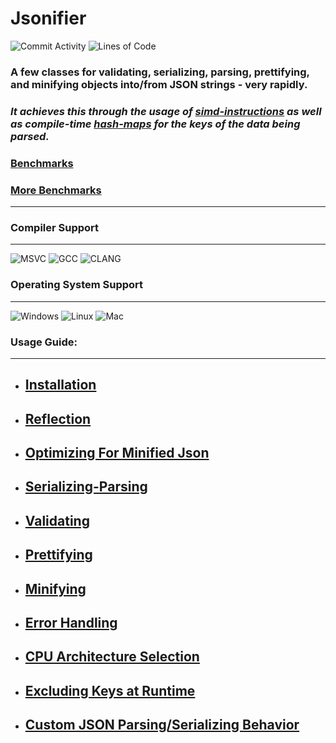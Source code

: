 # Jsonifier
![Commit Activity](https://img.shields.io/github/commit-activity/y/realtimechris/jsonifier?color=999EE0&label=Commits&style=plastic)
![Lines of Code](https://tokei.rs/b1/github/RealTimeChris/Jsonifier-Code-Only?color=light-blue&label=Lines%20Of%20Code%20&style=plastic)

### A few classes for validating, serializing, parsing, prettifying, and minifying objects into/from JSON strings - very rapidly.
### ***It achieves this through the usage of [simd-instructions](https://github.com/RealTimeChris/Jsonifier/tree/main/Include/jsonifier/ISA) as well as compile-time [hash-maps](https://github.com/RealTimeChris/Jsonifier/blob/main/Include/jsonifier/HashMap.hpp) for the keys of the data being parsed.***
### [Benchmarks](https://github.com/RealTimeChris/Json-Performance)
### [More Benchmarks](https://github.com/Loki-Astari/JsonBenchmark)
----

### Compiler Support
----
![MSVC](https://img.shields.io/github/actions/workflow/status/RealTimeChris/Jsonifier/MSVC-Windows.yml?style=plastic&logo=microsoft&logoColor=green&label=MSVC&labelColor=pewter&color=blue&branch=dev)
![GCC](https://img.shields.io/github/actions/workflow/status/RealTimeChris/Jsonifier/GCC-Ubuntu.yml?style=plastic&logo=linux&logoColor=green&label=GCC&labelColor=pewter&color=blue&branch=dev)
![CLANG](https://img.shields.io/github/actions/workflow/status/RealTimeChris/Jsonifier/CLANG-MacOS.yml?style=plastic&logo=apple&logoColor=green&label=CLANG&labelColor=pewter&color=blue&branch=dev)

### Operating System Support
----
![Windows](https://img.shields.io/github/actions/workflow/status/RealTimeChris/Jsonifier/MSVC-Windows.yml?style=plastic&logo=microsoft&logoColor=green&label=Windows&labelColor=pewter&color=blue&branch=dev)
![Linux](https://img.shields.io/github/actions/workflow/status/RealTimeChris/Jsonifier/GCC-Ubuntu.yml?style=plastic&logo=linux&logoColor=green&label=Linux&labelColor=pewter&color=blue&branch=dev)
![Mac](https://img.shields.io/github/actions/workflow/status/RealTimeChris/Jsonifier/CLANG-MacOS.yml?style=plastic&logo=apple&logoColor=green&label=MacOS&labelColor=pewter&color=blue&branch=dev)

### Usage Guide:
----
- ## [Installation](https://github.com/RealTimeChris/Jsonifier/blob/main/Documentation/Installation.md)
- ## [Reflection](https://github.com/RealTimeChris/Jsonifier/blob/main/Documentation/Reflection.md)
- ## [Optimizing For Minified Json](https://github.com/RealTimeChris/Jsonifier/blob/main/Documentation/Optimizing_For_Minified_Json.md)
- ## [Serializing-Parsing](https://github.com/RealTimeChris/Jsonifier/blob/main/Documentation/Usage_Serializing_Parsing.md)
- ## [Validating](https://github.com/RealTimeChris/Jsonifier/blob/main/Documentation/Validating.md)
- ## [Prettifying](https://github.com/RealTimeChris/Jsonifier/blob/main/Documentation/Prettifying.md)
- ## [Minifying](https://github.com/RealTimeChris/Jsonifier/blob/main/Documentation/Minifying.md)
- ## [Error Handling](https://github.com/RealTimeChris/Jsonifier/blob/main/Documentation/Errors.md)
- ## [CPU Architecture Selection](https://github.com/RealTimeChris/Jsonifier/blob/main/Documentation/CPU_Architecture_Selection.md)
- ## [Excluding Keys at Runtime](https://github.com/RealTimeChris/Jsonifier/blob/main/Documentation/Excluding_Keys.md)
- ## [Custom JSON Parsing/Serializing Behavior](https://github.com/RealTimeChris/Jsonifier/blob/main/Documentation/Custom_Parsing_And_Serializing.md)
